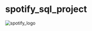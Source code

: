 # spotify_sql_project
![spotify_logo](https://github.com/user-attachments/assets/cfe9dd95-6204-4343-98b3-b2d73d3a7756)
